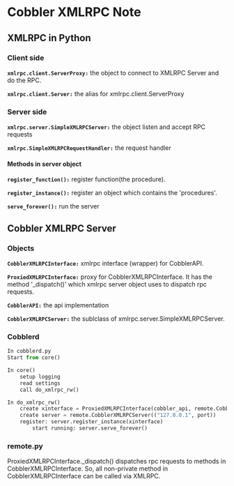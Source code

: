 # Cobbler XMLRPC Note

## XMLRPC in Python

### Client side

**`xmlrpc.client.ServerProxy:`** the object to connect to XMLRPC Server and do the RPC.

**`xmlrpc.client.Server:`** the alias for xmlrpc.client.ServerProxy

### Server side

**`xmlrpc.server.SimpleXMLRPCServer:`** the object listen and accept RPC requests

**`xmlrpc.SimpleXMLRPCRequestHandler:`** the request handler

#### Methods in server object

**`register_function():`** register function(the procedure).

**`register_instance():`** register an object which contains the 'procedures'.

**`serve_forever():`** run the server

## Cobbler XMLRPC Server

### Objects

**`CobblerXMLRPCInterface:`** xmlrpc interface (wrapper) for CobblerAPI.

**`ProxiedXMLRPCInterface:`** proxy for CobblerXMLRPCInterface. It has the method '_dispatch()' which xmlrpc server object uses to dispatch rpc requests.

**`CobblerAPI:`** the api implementation

**`CobblerXMLRPCServer:`** the sublclass of xmlrpc.server.SimpleXMLRPCServer.

### Cobblerd

```python
In cobblerd.py
Start from core()

In core()
	setup logging
    read settings
    call do_xmlrpc_rw()

In do_xmlrpc_rw()
	create xinterface = ProxiedXMLRPCInterface(cobbler_api, remote.CobblerXMLRPCInterface)
    create server = remote.CobblerXMLRPCServer(("127.0.0.1", port))
    register: server.register_instance(xinterface)
        start running: server.serve_forever()
```

### remote.py

ProxiedXMLRPCInterface._dispatch() dispatches rpc requests to methods in CobblerXMLRPCInterface. So, all non-private method in CobblerXMLRPCInterface can be called via XMLRPC.

